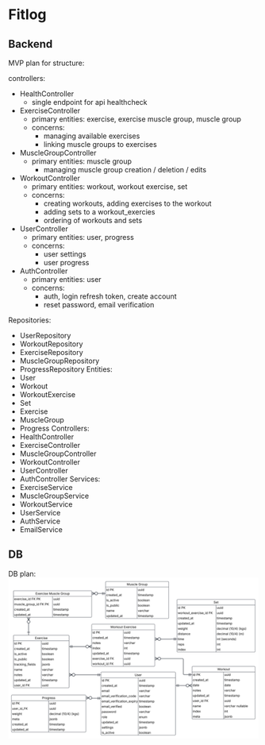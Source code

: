 # Fitlog


## Backend

MVP plan for structure:

controllers:
- HealthController 
  - single endpoint for api healthcheck
- ExerciseController
  - primary entities: exercise, exercise muscle group, muscle group
  - concerns:
    - managing available exercises
    - linking muscle groups to exercises
- MuscleGroupController
  - primary entities: muscle group
    - managing muscle group creation / deletion / edits
- WorkoutController
  - primary entities: workout, workout exercise, set
  - concerns:
    - creating workouts, adding exercises to the workout
    - adding sets to a workout_exercies
    - ordering of workouts and sets
- UserController
  - primary entities: user, progress
  - concerns:
    - user settings
    - user progress
- AuthController
  - primary entities: user
  - concerns:
    - auth, login refresh token, create account
    - reset password, email verification

Repositories:
- UserRepository
- WorkoutRepository
- ExerciseRepository
- MuscleGroupRepository
- ProgressRepository
Entities:
- User
- Workout
- WorkoutExercise
- Set
- Exercise
- MuscleGroup
- Progress
Controllers:
- HealthController 
- ExerciseController
- MuscleGroupController
- WorkoutController
- UserController
- AuthController
Services: 
- ExerciseService
- MuscleGroupService
- WorkoutService
- UserService
- AuthService
- EmailService

## DB
DB plan:
![ERD](db/ERD.png)
